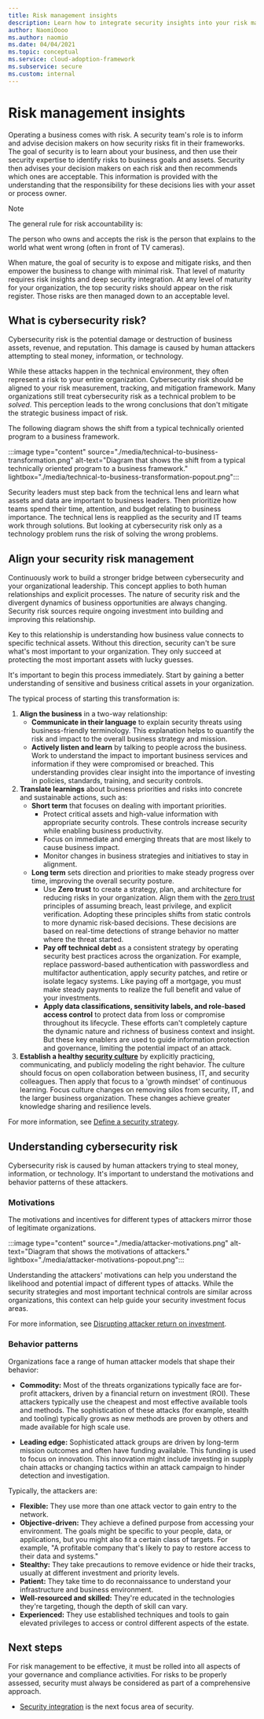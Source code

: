 ```yaml
---
title: Risk management insights
description: Learn how to integrate security insights into your risk management framework and digital initiatives.
author: NaomiOooo
ms.author: naomio
ms.date: 04/04/2021
ms.topic: conceptual
ms.service: cloud-adoption-framework
ms.subservice: secure
ms.custom: internal
---
```


# Risk management insights

Operating a business comes with risk. A security team's role is to inform and advise decision makers on how security risks fit in their frameworks. The goal of security is to learn about your business, and then use their security expertise to identify risks to business goals and assets. Security then advises your decision makers on each risk and then recommends which ones are acceptable. This information is provided with the understanding that the responsibility for these decisions lies with your asset or process owner.

> [!NOTE]
> The general rule for risk accountability is:
>
> The person who owns and accepts the risk is the person that explains to the world what went wrong (often in front of TV cameras).

When mature, the goal of security is to expose and mitigate risks, and then empower the business to change with minimal risk. That level of maturity requires risk insights and deep security integration. At any level of maturity for your organization, the top security risks should appear on the risk register. Those risks are then managed down to an acceptable level.

## What is cybersecurity risk?

Cybersecurity risk is the potential damage or destruction of business assets, revenue, and reputation. This damage is caused by human attackers attempting to steal money, information, or technology.

While these attacks happen in the technical environment, they often represent a risk to your entire organization. Cybersecurity risk should be aligned to your risk measurement, tracking, and mitigation framework. Many organizations still treat cybersecurity risk as a technical problem to be *solved*. This perception leads to the wrong conclusions that don't mitigate the strategic business impact of risk.

The following diagram shows the shift from a typical technically oriented program to a business framework.

:::image type="content" source="./media/technical-to-business-transformation.png" alt-text="Diagram that shows the shift from a typical technically oriented program to a business framework." lightbox="./media/technical-to-business-transformation-popout.png":::

Security leaders must step back from the technical lens and learn what assets and data are important to business leaders. Then prioritize how teams spend their time, attention, and budget relating to business importance. The technical lens is reapplied as the security and IT teams work through solutions. But looking at cybersecurity risk only as a technology problem runs the risk of solving the wrong problems.

## Align your security risk management

Continuously work to build a stronger bridge between cybersecurity and your organizational leadership. This concept applies to both human relationships and explicit processes. The nature of security risk and the divergent dynamics of business opportunities are always changing. Security risk sources require ongoing investment into building and improving this relationship.

Key to this relationship is understanding how business value connects to specific technical assets. Without this direction, security can't be sure what's most important to your organization. They only succeed at protecting the most important assets with lucky guesses.

It's important to begin this process immediately. Start by gaining a better understanding of sensitive and business critical assets in your organization.

The typical process of starting this transformation is:

1. **Align the business** in a two-way relationship:
   - **Communicate in their language** to explain security threats using business-friendly terminology. This explanation helps to quantify the risk and impact to the overall business strategy and mission.
   - **Actively listen and learn** by talking to people across the business. Work to understand the impact to important business services and information if they were compromised or breached. This understanding provides clear insight into the importance of investing in policies, standards, training, and security controls.
2. **Translate learnings** about business priorities and risks into concrete and sustainable actions, such as:
   - **Short term** that focuses on dealing with important priorities.
     - Protect critical assets and high-value information with appropriate security controls. These controls increase security while enabling business productivity.
     - Focus on immediate and emerging threats that are most likely to cause business impact.
     - Monitor changes in business strategies and initiatives to stay in alignment.
   - **Long term** sets direction and priorities to make steady progress over time, improving the overall security posture.
     - Use **Zero trust** to create a strategy, plan, and architecture for reducing risks in your organization. Align them with the [zero trust](https://aka.ms/zerotrust) principles of assuming breach, least privilege, and explicit verification. Adopting these principles shifts from static controls to more dynamic risk-based decisions. These decisions are based on real-time detections of strange behavior no matter where the threat started.
     - **Pay off technical debt** as a consistent strategy by operating security best practices across the organization. For example, replace password-based authentication with passwordless and multifactor authentication, apply security patches, and retire or isolate legacy systems. Like paying off a mortgage, you must make steady payments to realize the full benefit and value of your investments.
     - **Apply data classifications, sensitivity labels, and role-based access control** to protect data from loss or compromise throughout its lifecycle. These efforts can't completely capture the dynamic nature and richness of business context and insight. But these key enablers are used to guide information protection and governance, limiting the potential impact of an attack.
3. **Establish a healthy [security culture](../strategy/define-security-strategy.md#transformations-mindsets-and-expectations)** by explicitly practicing, communicating, and publicly modeling the right behavior. The culture should focus on open collaboration between business, IT, and security colleagues. Then apply that focus to a 'growth mindset' of continuous learning. Focus culture changes on removing silos from security, IT, and the larger business organization. These changes achieve greater knowledge sharing and resilience levels.

For more information, see [Define a security strategy](../strategy/define-security-strategy.md).

## Understanding cybersecurity risk

Cybersecurity risk is caused by human attackers trying to steal money, information, or technology. It's important to understand the motivations and behavior patterns of these attackers.

### Motivations

The motivations and incentives for different types of attackers mirror those of legitimate organizations.

:::image type="content" source="./media/attacker-motivations.png" alt-text="Diagram that shows the motivations of attackers." lightbox="./media/attacker-motivations-popout.png":::

Understanding the attackers' motivations can help you understand the likelihood and potential impact of different types of attacks. While the security strategies and most important technical controls are similar across organizations, this context can help guide your security investment focus areas.

For more information, see [Disrupting attacker return on investment](/security/ciso-workshop/ciso-workshop-module-2#part-1-disrupting-attacker-return-on-investment-1431).

### Behavior patterns

Organizations face a range of human attacker models that shape their behavior:

- **Commodity:** Most of the threats organizations typically face are for-profit attackers, driven by a financial return on investment (ROI). These attackers typically use the cheapest and most effective available tools and methods. The sophistication of these attacks (for example, stealth and tooling) typically grows as new methods are proven by others and made available for high scale use.

- **Leading edge:** Sophisticated attack groups are driven by long-term mission outcomes and often have funding available. This funding is used to focus on innovation. This innovation might include investing in supply chain attacks or changing tactics within an attack campaign to hinder detection and investigation.

Typically, the attackers are:

- **Flexible:** They use more than one attack vector to gain entry to the network.
- **Objective-driven:** They achieve a defined purpose from accessing your environment. The goals might be specific to your people, data, or applications, but you might also fit a certain class of targets. For example, "A profitable company that's likely to pay to restore access to their data and systems."
- **Stealthy:** They take precautions to remove evidence or hide their tracks, usually at different investment and priority levels.
- **Patient:** They take time to do reconnaissance to understand your infrastructure and business environment.
- **Well-resourced and skilled:** They're educated in the technologies they're targeting, though the depth of skill can vary.
- **Experienced:** They use established techniques and tools to gain elevated privileges to access or control different aspects of the estate.

## Next steps

For risk management to be effective, it must be rolled into all aspects of your governance and compliance activities. For risks to be properly assessed, security must always be considered as part of a comprehensive approach.

- [Security integration](./security-integration.md) is the next focus area of security.